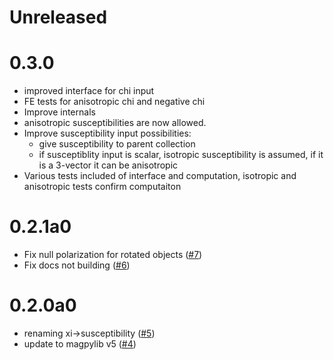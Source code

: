 # Unreleased

# 0.3.0

- improved interface for chi input
- FE tests for anisotropic chi and negative chi
- Improve internals
- anisotropic susceptibilities are now allowed.
- Improve susceptibility input possibilities:
  - give susceptibility to parent collection
  - if susceptiblity input is scalar, isotropic susceptibility is assumed, if it
    is a 3-vector it can be anisotropic
- Various tests included of interface and computation, isotropic and anisotropic
  tests confirm computaiton

# 0.2.1a0

- Fix null polarization for rotated objects
  ([#7](https://github.com/magpylib/magpylib-material-response/pull/7))
- Fix docs not building
  ([#6](https://github.com/magpylib/magpylib-material-response/pull/6))

# 0.2.0a0

- renaming xi->susceptibility
  ([#5](https://github.com/magpylib/magpylib-material-response/pull/5))
- update to magpylib v5
  ([#4](https://github.com/magpylib/magpylib-material-response/pull/4))
